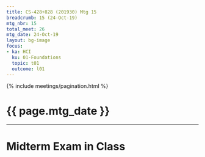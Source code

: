 ```yaml
---
title: CS-428+828 (201930) Mtg 15
breadcrumb: 15 (24-Oct-19)
mtg_nbr: 15
total_meet: 26
mtg_date: 24-Oct-19
layout: bg-image
focus:
- ka: HCI
  ku: 01-Foundations
  topic: t01
  outcome: l01
---
```

{% include meetings/pagination.html %}
<h1 class="text-center">{{ page.mtg_date }}</h1>
<hr />

<h1 class="text-center">Midterm Exam in Class</h1>

